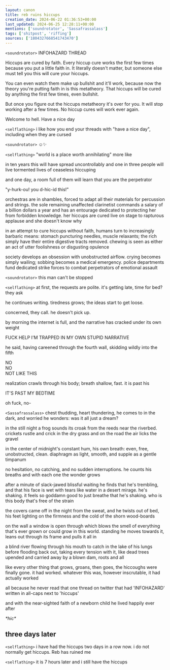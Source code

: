 ```yaml
---
layout: canon
title: reb ruins hiccups
creation_date: 2024-06-22 01:36:53+00:00
last_updated: 2024-06-25 12:28:11+00:00
mentions: ['soundrotator', 'Sassafrassalass']
tags: ['shitpost', 'riffing']
sources: ['1804327668541743470']
---
```


`<soundrotator>` INFOHAZARD THREAD  
  
Hiccups are cured by faith. Every hiccup cure works the first few times because you put a little faith in. It literally doesn't matter, but someone else must tell you this will cure your hiccups.

You can even watch them make up bullshit and it'll work, because now the theory you're putting faith in is this metatheory. That hiccups will be cured by anything the first few times, even bullshit.

But once you figure out the hiccups metatheory it's over for you. It will stop working after a few times. No hiccup cures will work ever again.

Welcome to hell. Have a nice day  

`<selflathing>` i like how you end your threads with "have a nice day", including when they are cursed  

`<soundrotator>` ☺️✨  

`<selflathing>` "world is a place worth annihilating" more like  
  
in ten years this will have spread uncontrollably and one in three people will live tormented lives of ceaseless hiccuping  
  
and one day, a room full of them will learn that you are the perpetrator  
  
"y-hurk-ou! you d-hic-id this!"  

orchestras are in shambles, forced to adapt all their materials for percussion and strings. the sole remaining unaffected clarinetist commands a salary of a billion dollars a year and has an entourage dedicated to protecting her from forbidden knowledge. her hiccups are cured live on stage to rapturous applause and she doesn't know why  

in an attempt to cure hiccups without faith, humans turn to increasingly barbaric means: stomach puncturing needles, muscle relaxants; the rich simply have their entire digestive tracts removed. chewing is seen as either an act of utter foolishness or disgusting opulence  

society develops an obsession with unobstructed airflow. crying becomes simply wailing; sobbing becomes a medical emergency. police departments fund dedicated strike forces to combat perpetrators of emotional assault  

`<soundrotator>` this man can't be stopped  

`<selflathing>` at first, the requests are polite. it's getting late, time for bed? they ask  
  
he continues writing. tiredness grows; the ideas start to get loose.  
  
concerned, they call. he doesn't pick up.  
  
by morning the internet is full, and the narrative has cracked under its own weight  

FUCK HELP I'M TRAPPED IN MY OWN STUPID NARRATIVE  
  
he said, having careened through the fourth wall, skidding wildly into the fifth  
  
NO  
NO  
NOT LIKE THIS  
  
realization crawls through his body; breath shallow, fast. it is past his  
  
IT'S PAST MY BEDTIME  
  
oh fuck, no-  

`<Sassafrassalass>` chest thudding, heart thundering, he comes to in the dark, and worried he wonders: was it all just a dream?  
  
in the still night a frog sounds its croak from the reeds near the riverbed. crickets rustle and crick in the dry grass and on the road the air licks the gravel  

in the center of midnight's constant hum, his own breath: even, free, unobstructed, clean. diaphragm as light, smooth, and supple as a gentle timpanum  
  
no hesitation, no catching, and no sudden interruptions. he counts his breaths and with each one the wonder grows  

after a minute of slack-jawed blissful waiting he finds that he's trembling, and that his face is wet with tears like water in a desert mirage. he's shaking. it feels so goddamn good to just breathe that he's shaking. who is this body that's free of the strain  

the covers came off in the night from the sweat, and he twists out of bed, his feet lighting on the firmness and the cold of the shorn wood-boards  
  
on the wall a window is open through which blows the smell of everything that's ever grown or could grow in this world. standing he moves towards it, leans out through its frame and pulls it all in  
  
a blind river flowing through his mouth to catch in the lake of his lungs before flooding back out, taking every tension with it, like dead trees upended and carried away by a blown dam, roots and all  

like every other thing that grows, groans, then goes, the hiccoughs were finally gone. it had worked. whatever this was, however inscrutable, it had actually worked  
  
all because he never read that one thread on twitter that had 'INFOHAZARD' written in all-caps next to 'hiccups'  

and with the near-sighted faith of a newborn child he lived happily ever after  

*\*hic\**

## three days later

`<selflathing>` i have had the hiccups two days in a row now. i do not normally get hiccups. Reb has ruined me

`<selflathing>` it is 7 hours later and i still have the hiccups
